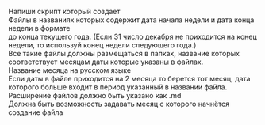 Напиши скрипт который создает  
Файлы в названиях которых содержит дата начала недели и дата конца недели в формате  
до конца текущего года. (Если 31 число декабря не приходится на конец недели, то используй конец недели следующего года.)  
Все такие файлы должны размещаться в папках, название которых соответствует месяцам даты которые указаны в файлах.  
Название месяца на русском языке  
Если даты в файле приходится на 2 месяца то берется тот месяц, дата которого больше входит в период указанный в названии файла.  
Расширение файлов должно быть указано как .md  
Должна быть возможность задавать месяц с которого начнётся создание файла  
